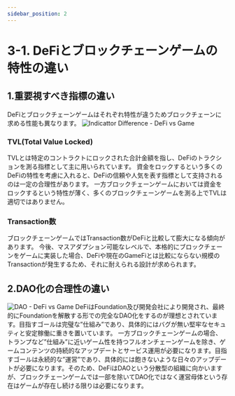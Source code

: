 ```yaml
---
sidebar_position: 2
---
```

# 3-1. DeFiとブロックチェーンゲームの特性の違い
## 1.重要視すべき指標の違い
DeFiとブロックチェーンゲームはそれぞれ特性が違うためブロックチェーンに求める性能も異なります。
![Indicattor Difference - DeFi vs Game](/img/docs/problems/indicattor-difference.png)

### TVL(Total Value Locked)
TVLとは特定のコントラクトにロックされた合計金額を指し、DeFiのトラクションを測る指標として主に用いられています。
資金をロックするという多くのDeFiの特性を考慮に入れると、DeFiの信頼や人気を表す指標として支持されるのは一定の合理性があります。
一方ブロックチェーンゲームにおいては資金をロックするという特性が薄く、多くのブロックチェーンゲームを測る上でTVLは適切ではありません。

### Transaction数
ブロックチェーンゲームではTransaction数がDeFiと比較して膨大になる傾向があります。
今後、マスアダプション可能なレベルで、本格的にブロックチェーンをゲームに実装した場合、DeFiや現在のGameFiとは比較にならない規模のTransactionが発生するため、それに耐えられる設計が求められます。

## 2.DAO化の合理性の違い
![DAO - DeFi vs Game](/img/docs/problems/dao-difference.png)
DeFiはFoundation及び開発会社により開発され、最終的にFoundationを解散する形での完全なDAO化をするのが理想とされています。目指すゴールは完璧な”仕組み”であり、具体的にはバグが無い堅牢なセキュティと安定稼働に重きを置いています。
一方ブロックチェーンゲームの場合、トランプなど”仕組み”に近いゲーム性を持つフルオンチェーンゲームを除き、ゲームコンテンツの持続的なアップデートとサービス運用が必要になります。目指すゴールは永続的な”運営”であり、具体的には飽きないような日々のアップデートが必要になります。そのため、DeFiはDAOという分散型の組織に向かいますが、ブロックチェーンゲームでは一部を除いてDAO化ではなく運営母体という存在はゲームが存在し続ける限りは必要になります。
